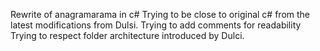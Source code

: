 Rewrite of anagramarama in c#
Trying to be close to original c# from the latest modifications from Dulsi.
Trying to add comments for readability
Trying to respect folder architecture introduced by Dulci.
